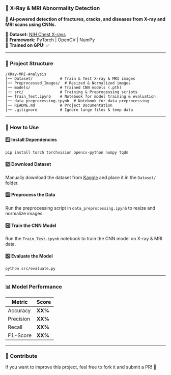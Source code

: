 ### 🦠 X-Ray & MRI Abnormality Detection
🚀 **AI-powered detection of fractures, cracks, and diseases from X-ray and MRI scans using CNNs.**  

📌 **Dataset:** [NIH Chest X-rays](https://www.kaggle.com/datasets/nih-chest-xrays/data)  
📌 **Framework:** PyTorch | OpenCV | NumPy  
📌 **Trained on GPU:** ✅  

---

### **📂 Project Structure**
```
/XRay-MRI-Analysis
│── Dataset/            # Train & Test X-ray & MRI images
│── Preprocessed_Images/  # Resized & Normalized images
│── models/             # Trained CNN models (.pth)
│── src/                # Training & Preprocessing scripts
│── Train_Test.ipynb    # Notebook for model training & evaluation
│── data_preprocessing.ipynb  # Notebook for data preprocessing
│── README.md           # Project Documentation
│── .gitignore          # Ignore large files & temp data
```

---

### **📌 How to Use**  
#### **1️⃣ Install Dependencies**  
```bash
pip install torch torchvision opencv-python numpy tqdm
```

#### **2️⃣ Download Dataset**  
Manually download the dataset from [Kaggle](https://www.kaggle.com/datasets/nih-chest-xrays/data) and place it in the `Dataset/` folder.

#### **3️⃣ Preprocess the Data**  
Run the preprocessing script in `data_preprocessing.ipynb` to resize and normalize images.

#### **4️⃣ Train the CNN Model**  
Run the `Train_Test.ipynb` notebook to train the CNN model on X-ray & MRI data.

#### **5️⃣ Evaluate the Model**  
```bash
python src/evaluate.py
```

---

### **📊 Model Performance**  
| Metric | Score |
|--------|-------|
| Accuracy | **XX%** |
| Precision | **XX%** |
| Recall | **XX%** |
| F1-Score | **XX%** |

---

### **📌 Contribute**  
If you want to improve this project, feel free to fork it and submit a PR! 🚀  


